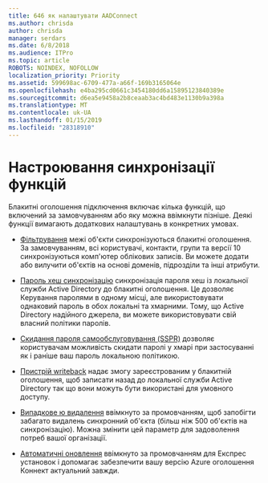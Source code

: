 ```yaml
---
title: 646 як налаштувати AADConnect
ms.author: chrisda
author: chrisda
manager: serdars
ms.date: 6/8/2018
ms.audience: ITPro
ms.topic: article
ROBOTS: NOINDEX, NOFOLLOW
localization_priority: Priority
ms.assetid: 599698ac-6709-477a-a66f-169b3165064e
ms.openlocfilehash: e4ba295cd0661c3454180dd6a15895123840389e
ms.sourcegitcommit: d6ea5e9458a2b8ceaab3ac4bd483e1130b9a398a
ms.translationtype: MT
ms.contentlocale: uk-UA
ms.lasthandoff: 01/15/2019
ms.locfileid: "28318910"
---
```

# <a name="configure-sync-features"></a>Настроювання синхронізації функцій

Блакитні оголошення підключення включає кілька функцій, що включений за замовчуванням або яку можна ввімкнути пізніше. Деякі функції вимагають додаткових налаштувань в конкретних умовах.
  
- [Фільтрування](https://docs.microsoft.com/azure/active-directory/connect/active-directory-aadconnectsync-configure-filtering) межі об'єкти синхронізуються блакитні оголошення. За замовчуванням, всі користувачі, контакти, групи та версії 10 синхронізуються комп'ютер облікових записів. Ви можете додати або вилучити об'єктів на основі доменів, підрозділи та інші атрибути. 
    
- [Пароль хеш синхронізацію](https://docs.microsoft.com/azure/active-directory/connect/active-directory-aadconnectsync-implement-password-hash-synchronization) синхронізація пароля хеш із локальної служби Active Directory до блакитні оголошення. Це дозволяє Керування паролями в одному місці, але використовувати однаковий пароль в обох локальні та хмарними. Тому, що Active Directory надійного джерела, ви можете використовувати свій власний політики паролів. 
    
- [Скидання пароля самообслуговування (SSPR)](https://docs.microsoft.com/azure/active-directory/authentication/quickstart-sspr) дозволяє користувачам можливість скидати паролі у хмарі при застосуванні як і раніше ваш пароль локальною політикою. 
    
- [Пристрій writeback](https://docs.microsoft.com/azure/active-directory/connect/active-directory-aadconnect-feature-device-writeback) надає змогу зареєстрованим у блакитній оголошення, щоб записати назад до локальної служби Active Directory так що вони можуть бути використані для умовного доступу. 
    
- [Випадкове ю видалення](https://docs.microsoft.com/azure/active-directory/connect/active-directory-aadconnectsync-feature-prevent-accidental-deletes) ввімкнуто за промовчанням, щоб запобігти забагато видалень синхронний об'єкта (більш ніж 500 об'єктів на синхронізацію). Можна змінити цей параметр для задоволення потреб вашої організації. 
    
- [Автоматичні оновлення](https://docs.microsoft.com/azure/active-directory/connect/active-directory-aadconnect-feature-automatic-upgrade) ввімкнуто за промовчанням для Експрес установок і допомагає забезпечити вашу версію Azure оголошення Коннект актуальний завжди. 
    

